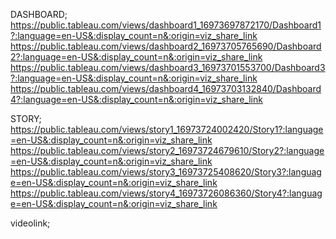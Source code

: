 DASHBOARD;
https://public.tableau.com/views/dashboard1_16973697872170/Dashboard1?:language=en-US&:display_count=n&:origin=viz_share_link
https://public.tableau.com/views/dashboard2_16973705765690/Dashboard2?:language=en-US&:display_count=n&:origin=viz_share_link
https://public.tableau.com/views/dashboard3_16973701553700/Dashboard3?:language=en-US&:display_count=n&:origin=viz_share_link
https://public.tableau.com/views/dashboard4_16973703132840/Dashboard4?:language=en-US&:display_count=n&:origin=viz_share_link

STORY;
https://public.tableau.com/views/story1_16973724002420/Story1?:language=en-US&:display_count=n&:origin=viz_share_link
https://public.tableau.com/views/story2_16973724679610/Story2?:language=en-US&:display_count=n&:origin=viz_share_link
https://public.tableau.com/views/story3_16973725408620/Story3?:language=en-US&:display_count=n&:origin=viz_share_link
https://public.tableau.com/views/story4_16973726086360/Story4?:language=en-US&:display_count=n&:origin=viz_share_link


videolink;


